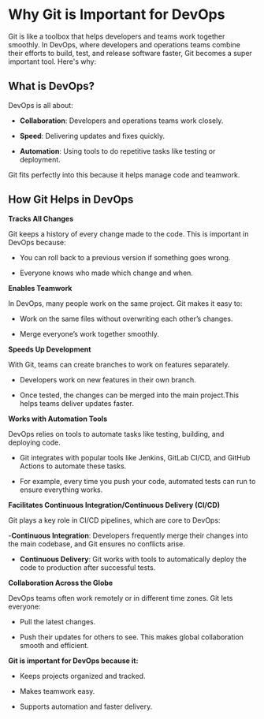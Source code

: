 # Why Git is Important for DevOps 


Git is like a toolbox that helps developers and teams work together smoothly. In DevOps, where developers and operations teams combine their efforts to build, test, and release software faster, Git becomes a super important tool. Here's why:



## What is DevOps? 

DevOps is all about:

- **Collaboration**: Developers and operations teams work closely.

- **Speed**: Delivering updates and fixes quickly.

- **Automation**: Using tools to do repetitive tasks like testing or deployment.


Git fits perfectly into this because it helps manage code and teamwork.



## How Git Helps in DevOps

**Tracks All Changes**

Git keeps a history of every change made to the code. This is important in DevOps because:

- You can roll back to a previous version if something goes wrong.

- Everyone knows who made which change and when.



**Enables Teamwork**

In DevOps, many people work on the same project. Git makes it easy to:

- Work on the same files without overwriting each other’s changes.

- Merge everyone’s work together smoothly.


**Speeds Up Development**

With Git, teams can create branches to work on features separately.

- Developers work on new features in their own branch.

- Once tested, the changes can be merged into the main project.This helps teams deliver updates faster.


**Works with Automation Tools**

DevOps relies on tools to automate tasks like testing, building, and deploying code.

- Git integrates with popular tools like Jenkins, GitLab CI/CD, and GitHub Actions to automate these tasks.

- For example, every time you push your code, automated tests can run to ensure everything works.


**Facilitates Continuous Integration/Continuous Delivery (CI/CD)**

Git plays a key role in CI/CD pipelines, which are core to DevOps:

-**Continuous Integration**: Developers frequently merge their changes into the main codebase, and Git ensures no conflicts arise.

- **Continuous Delivery**: Git works with tools to automatically deploy the code to production after successful tests.


**Collaboration Across the Globe**

DevOps teams often work remotely or in different time zones. Git lets everyone:

- Pull the latest changes.

- Push their updates for others to see. This makes global collaboration smooth and efficient.



**Git is important for DevOps because it:**

- Keeps projects organized and tracked.

- Makes teamwork easy.

- Supports automation and faster delivery.
